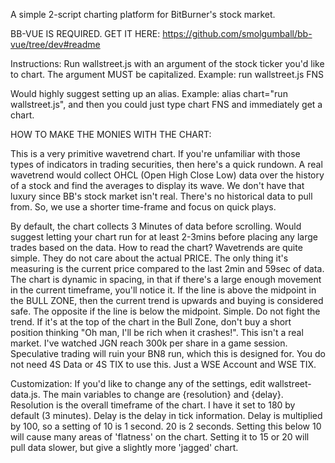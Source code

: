 A simple 2-script charting platform for BitBurner's stock market.

BB-VUE IS REQUIRED.  GET IT HERE:  https://github.com/smolgumball/bb-vue/tree/dev#readme

Instructions:  Run wallstreet.js with an argument of the stock ticker you'd like to chart.
The argument MUST be capitalized.  Example:  run wallstreet.js FNS

Would highly suggest setting up an alias.  Example:  alias chart="run wallstreet.js", and
then you could just type chart FNS and immediately get a chart.

HOW TO MAKE THE MONIES WITH THE CHART:

This is a very primitive wavetrend chart.  If you're unfamiliar with those types of indicators
in trading securities, then here's a quick rundown.  A real wavetrend would collect OHCL (Open High Close Low)
data over the history of a stock and find the averages to display its wave.  We don't have that luxury
since BB's stock market isn't real.  There's no historical data to pull from.  So, we use a shorter time-frame
and focus on quick plays.

By default, the chart collects 3 Minutes of data before scrolling. Would suggest letting your chart run
for at least 2-3mins before placing any large trades based on the data.  How to read the chart? 
Wavetrends are quite simple.  They do not care about the actual PRICE.  The only thing it's measuring is the current
price compared to the last 2min and 59sec of data.  The chart is dynamic in spacing, in that if there's a large 
enough movement in the current timeframe, you'll notice it.  If the line is above the midpoint in the BULL
ZONE, then the current trend is upwards and buying is considered safe.  The opposite if the line is below the
midpoint.  Simple.  Do not fight the trend.  If it's at the top of the chart in the Bull Zone, don't buy a short 
position thinking "Oh man, I'll be rich when it crashes!".  This isn't a real market.  I've watched JGN reach 300k per
share in a game session.  Speculative trading will ruin your BN8 run, which this is designed for.  You do not need
4S Data or 4S TIX to use this.  Just a WSE Account and WSE TIX.  

Customization:
If you'd like to change any of the settings, edit wallstreet-data.js.  The main variables to change are {resolution}
and {delay}.  Resolution is the overall timeframe of the chart.  I have it set to 180 by default (3 minutes).  Delay is
the delay in tick information.  Delay is multiplied by 100, so a setting of 10 is 1 second. 20 is 2 seconds.  Setting this 
below 10 will cause many areas of 'flatness' on the chart.  Setting it to 15 or 20 will pull data slower, but give a 
slightly more 'jagged' chart.
